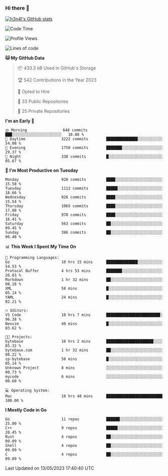 ### Hi there 👋

[![h3n4l's GitHub stats](https://github-readme-stats.vercel.app/api?username=h3n4l&count_private=true&show_icons=true&theme=radical)](https://github.com/h3n4l/github-readme-stats)

<!--START_SECTION:waka-->
![Code Time](http://img.shields.io/badge/Code%20Time-1%2C219%20hrs-blue)

![Profile Views](http://img.shields.io/badge/Profile%20Views-0-blue)

![Lines of code](https://img.shields.io/badge/From%20Hello%20World%20I%27ve%20Written-3.0%20million%20lines%20of%20code-blue)

**🐱 My GitHub Data** 

> 📦 433.3 kB Used in GitHub's Storage 
 > 
> 🏆 542 Contributions in the Year 2023
 > 
> 💼 Opted to Hire
 > 
> 📜 33 Public Repositories 
 > 
> 🔑 25 Private Repositories 
 > 
**I'm an Early 🐤** 

```text
🌞 Morning                648 commits         ███░░░░░░░░░░░░░░░░░░░░░░   10.88 % 
🌆 Daytime                3222 commits        ██████████████░░░░░░░░░░░   54.08 % 
🌃 Evening                1750 commits        ███████░░░░░░░░░░░░░░░░░░   29.37 % 
🌙 Night                  338 commits         █░░░░░░░░░░░░░░░░░░░░░░░░   05.67 % 
```
📅 **I'm Most Productive on Tuesday** 

```text
Monday                   928 commits         ████░░░░░░░░░░░░░░░░░░░░░   15.58 % 
Tuesday                  1112 commits        █████░░░░░░░░░░░░░░░░░░░░   18.66 % 
Wednesday                926 commits         ████░░░░░░░░░░░░░░░░░░░░░   15.54 % 
Thursday                 1065 commits        ████░░░░░░░░░░░░░░░░░░░░░   17.88 % 
Friday                   978 commits         ████░░░░░░░░░░░░░░░░░░░░░   16.41 % 
Saturday                 563 commits         ██░░░░░░░░░░░░░░░░░░░░░░░   09.45 % 
Sunday                   386 commits         ██░░░░░░░░░░░░░░░░░░░░░░░   06.48 % 
```


📊 **This Week I Spent My Time On** 

```text
💬 Programming Languages: 
Go                       10 hrs 15 mins      ██████████████░░░░░░░░░░░   54.53 % 
Protocol Buffer          4 hrs 53 mins       ███████░░░░░░░░░░░░░░░░░░   26.03 % 
Markdown                 1 hr 32 mins        ██░░░░░░░░░░░░░░░░░░░░░░░   08.18 % 
XML                      58 mins             █░░░░░░░░░░░░░░░░░░░░░░░░   05.14 % 
YAML                     24 mins             █░░░░░░░░░░░░░░░░░░░░░░░░   02.21 % 

🔥 Editors: 
VS Code                  18 hrs 7 mins       ████████████████████████░   96.38 % 
Neovim                   40 mins             █░░░░░░░░░░░░░░░░░░░░░░░░   03.62 % 

🐱‍💻 Projects: 
bytebase                 16 hrs 2 mins       █████████████████████░░░░   85.32 % 
bytebase.com             1 hr 32 mins        ██░░░░░░░░░░░░░░░░░░░░░░░   08.22 % 
zp-bytebase              58 mins             █░░░░░░░░░░░░░░░░░░░░░░░░   05.14 % 
Unknown Project          8 mins              ░░░░░░░░░░░░░░░░░░░░░░░░░   00.73 % 
mycode                   6 mins              ░░░░░░░░░░░░░░░░░░░░░░░░░   00.60 % 

💻 Operating System: 
Mac                      18 hrs 48 mins      █████████████████████████   100.00 % 
```

**I Mostly Code in Go** 

```text
Go                       11 repos            ██████░░░░░░░░░░░░░░░░░░░   25.00 % 
C++                      9 repos             █████░░░░░░░░░░░░░░░░░░░░   20.45 % 
Rust                     4 repos             ██░░░░░░░░░░░░░░░░░░░░░░░   09.09 % 
Shell                    4 repos             ██░░░░░░░░░░░░░░░░░░░░░░░   09.09 % 
C                        4 repos             ██░░░░░░░░░░░░░░░░░░░░░░░   09.09 % 
```




 Last Updated on 13/05/2023 17:40:40 UTC
<!--END_SECTION:waka-->

